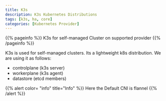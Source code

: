 ```yaml
---
title: K3s
description: K3s Kubernetes Distributions
tags: [k3s, ha, core]
categories: [Kubernetes Provider]
---
```


{{% pageinfo %}}
K3s for self-managed Cluster on supported provider
{{% /pageinfo %}}

K3s is used for self-managed clusters. Its a lightweight k8s distribution.
We are using it as follows:
* controlplane (k3s server)
* workerplane (k3s agent)
* datastore (etcd members)

{{% alert color= "info" title="Info" %}}
Here the Default CNI is flannel
{{% /alert %}}

